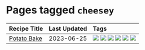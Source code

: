 # Pages tagged `cheesey`

|Recipe Title|Last Updated|Tags
|:---|:---|:---|
|[Potato Bake](../recipes/potatobake.md)|2023-06-25|[![](https://img.shields.io/badge/tag-baked-d93385)](../tags/baked.md) [![](https://img.shields.io/badge/tag-cheesey-b7439e)](../tags/cheesey.md) [![](https://img.shields.io/badge/tag-dairy-e2596)](../tags/dairy.md) [![](https://img.shields.io/badge/tag-potato-c6d429)](../tags/potato.md) [![](https://img.shields.io/badge/tag-savoury-062ab)](../tags/savoury.md) [![](https://img.shields.io/badge/tag-sides-517a72)](../tags/sides.md)|